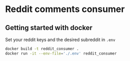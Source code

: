 # Reddit comments consumer

## Getting started with docker

Set your reddit keys and the desired subreddit in `.env`

```sh
docker build -t reddit_consumer .
docker run -it --env-file='./.env' reddit_consumer
```